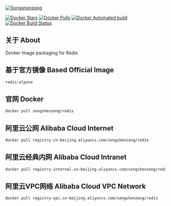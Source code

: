 [![Songshenzong](https://cdn.songshenzong.com/images/logo.png)](https://songshenzong.com)

[![Docker Stars](https://img.shields.io/docker/stars/songshenzong/redis.svg?style=flat-square)](https://hub.docker.com/r/songshenzong/php/)
[![Docker Pulls](https://img.shields.io/docker/pulls/songshenzong/redis.svg?style=flat-square)](https://hub.docker.com/r/songshenzong/php/)
[![Docker Automated build](https://img.shields.io/docker/automated/songshenzong/redis.svg?style=flat-square)](https://hub.docker.com/r/songshenzong/php/)
[![Docker Build Status](https://img.shields.io/docker/build/songshenzong/redis.svg?style=flat-square)](https://hub.docker.com/r/songshenzong/php/)



## 关于 About
Docker Image packaging for Redis



## 基于官方镜像 Based Official Image

```bash
redis:alpine
```


## 官网 Docker

```bash
docker pull songshenzong/redis
```



## 阿里云公网 Alibaba Cloud Internet

```bash
docker pull registry.cn-beijing.aliyuncs.com/songshenzong/redis
```



## 阿里云经典内网 Alibaba Cloud Intranet

```bash
docker pull registry-internal.cn-beijing.aliyuncs.com/songshenzong/redis
```



## 阿里云VPC网络 Alibaba Cloud VPC Network

```bash
docker pull registry-vpc.cn-beijing.aliyuncs.com/songshenzong/redis
```
